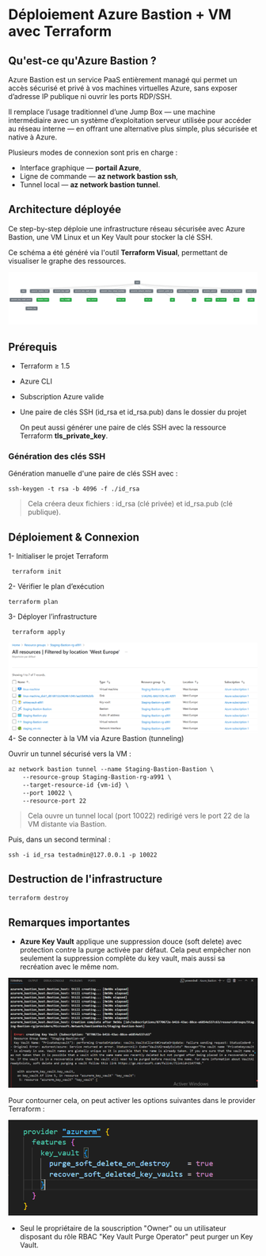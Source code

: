 # Déploiement Azure Bastion + VM avec Terraform
## Qu'est-ce qu'Azure Bastion ?
Azure Bastion est un service PaaS entièrement managé qui permet un accès sécurisé et privé à vos machines virtuelles Azure, sans exposer d’adresse IP publique ni ouvrir les ports RDP/SSH.

Il remplace l’usage traditionnel d’une Jump Box — une machine intermédiaire avec un système d’exploitation serveur utilisée pour accéder au réseau interne — en offrant une alternative plus simple, plus sécurisée et native à Azure.

Plusieurs modes de connexion sont pris en charge :

- Interface graphique — **portail Azure**,
- Ligne de commande — **az network bastion ssh**,
- Tunnel local — **az network bastion tunnel**.

## Architecture déployée
Ce step-by-step déploie une infrastructure réseau sécurisée avec Azure Bastion, une VM Linux et un Key Vault pour stocker la clé SSH.

Ce schéma a été généré via l'outil **Terraform Visual**, permettant de visualiser le graphe des ressources.

![Terraform plan](Pictures/Plan_architecture.png)
## Prérequis
- Terraform ≥ 1.5
- Azure CLI
- Subscription Azure valide
- Une paire de clés SSH (id_rsa et id_rsa.pub) dans le dossier du projet
    
    On peut aussi générer une paire de clés SSH avec la ressource Terraform **tls_private_key**.

### Génération des clés SSH
Génération manuelle d'une paire de clés SSH avec :

    ssh-keygen -t rsa -b 4096 -f ./id_rsa
 > Cela créera deux fichiers : id_rsa (clé privée) et id_rsa.pub (clé publique).   

## Déploiement & Connexion
1- Initialiser le projet Terraform

     terraform init
2- Vérifier le plan d’exécution

    terraform plan
3- Déployer l’infrastructure

     terraform apply

![terraform apply](Pictures/All_resources.png)    
4- Se connecter à la VM via Azure Bastion (tunneling)

Ouvrir un tunnel sécurisé vers la VM :

    az network bastion tunnel --name Staging-Bastion-Bastion \
        --resource-group Staging-Bastion-rg-a991 \
        --target-resource-id {vm-id} \
        --port 10022 \
        --resource-port 22
  > Cela ouvre un tunnel local (port 10022) redirigé vers le port 22 de la VM distante via Bastion.

 Puis, dans un second terminal :

    ssh -i id_rsa testadmin@127.0.0.1 -p 10022  
## Destruction de l'infrastructure

    terraform destroy
## Remarques importantes
- **Azure Key Vault** applique une suppression douce (soft delete) avec protection contre la purge activée par défaut. Cela peut empêcher non seulement la suppression complète du key vault, mais aussi sa recréation avec le même nom.

![terraform recreate infra](Pictures/Deleted_key_vault.png)

Pour contourner cela, on peut activer les options suivantes dans le provider Terraform :

![azurerm_provider](Pictures/Purge_recover_key_vault.png)
- Seul le propriétaire de la souscription "Owner" ou un utilisateur disposant du rôle RBAC "Key Vault Purge Operator" peut purger un Key Vault.